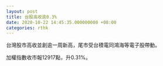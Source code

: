 ```yaml
---
layout: post
title: 台股高收逾0.3%
date: 2020-10-22 14:45:35.000000000 +08:00
categories: rthk
---
```


台灣股市高收並創逾一周新高，尾市受台積電同鴻海等電子股帶動。

加權指數收市報12917點，升0.31%。
